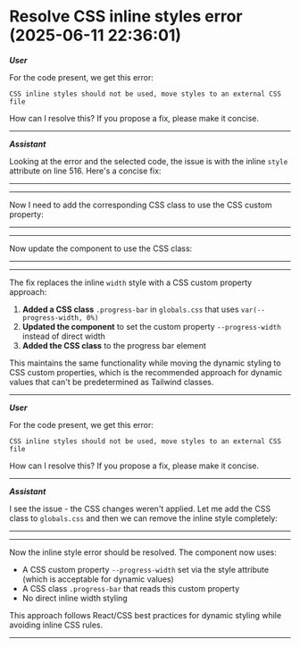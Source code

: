 <!-- Generated by SpecStory -->

# Resolve CSS inline styles error (2025-06-11 22:36:01)

_**User**_

For the code present, we get this error:
```
CSS inline styles should not be used, move styles to an external CSS file
```
How can I resolve this? If you propose a fix, please make it concise.

---

_**Assistant**_

Looking at the error and the selected code, the issue is with the inline `style` attribute on line 516. Here's a concise fix:

---



---

Now I need to add the corresponding CSS class to use the CSS custom property:

---



---

Now update the component to use the CSS class:

---



---

The fix replaces the inline `width` style with a CSS custom property approach:

1. **Added a CSS class** `.progress-bar` in `globals.css` that uses `var(--progress-width, 0%)` 
2. **Updated the component** to set the custom property `--progress-width` instead of direct width
3. **Added the CSS class** to the progress bar element

This maintains the same functionality while moving the dynamic styling to CSS custom properties, which is the recommended approach for dynamic values that can't be predetermined as Tailwind classes.

---

_**User**_

For the code present, we get this error:
```
CSS inline styles should not be used, move styles to an external CSS file
```
How can I resolve this? If you propose a fix, please make it concise.

---

_**Assistant**_

I see the issue - the CSS changes weren't applied. Let me add the CSS class to `globals.css` and then we can remove the inline style completely:

---



---

Now the inline style error should be resolved. The component now uses:
- A CSS custom property `--progress-width` set via the style attribute (which is acceptable for dynamic values)
- A CSS class `.progress-bar` that reads this custom property
- No direct inline width styling

This approach follows React/CSS best practices for dynamic styling while avoiding inline CSS rules.

---

